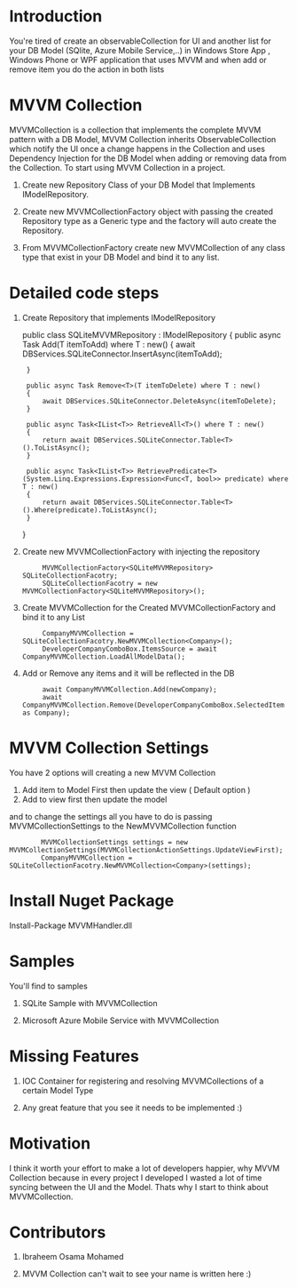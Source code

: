 # Introduction
You're tired of create an observableCollection for UI and another list for your DB Model (SQlite, Azure Mobile Service,..) in  Windows Store App , Windows Phone or WPF application that uses MVVM and when add or remove item you do the action in both lists

# MVVM Collection

MVVMCollection is a collection that implements the complete MVVM pattern with a DB Model, MVVM Collection inherits ObservableCollection which notify the UI once a change happens in the Collection and uses Dependency Injection for the DB Model when adding or removing data from the Collection.
To start using MVVM Collection in a project.

1)	Create new Repository Class of your DB Model that Implements IModelRepository.

2)	Create new MVVMCollectionFactory object with passing the created Repository type as a Generic type and the factory will auto create the Repository.

3)	From MVVMCollectionFactory create new MVVMCollection of any class type that exist in your DB Model and bind it to any list.

# Detailed code steps

1) Create Repository that implements IModelRepository

    public class SQLiteMVVMRepository : IModelRepository
    {
        public async Task Add<T>(T itemToAdd) where T : new()
        {
            await DBServices.SQLiteConnector.InsertAsync(itemToAdd);

        }

        public async Task Remove<T>(T itemToDelete) where T : new()
        {
            await DBServices.SQLiteConnector.DeleteAsync(itemToDelete);
        }

        public async Task<IList<T>> RetrieveAll<T>() where T : new()
        {
            return await DBServices.SQLiteConnector.Table<T>().ToListAsync();
        }

        public async Task<IList<T>> RetrievePredicate<T>(System.Linq.Expressions.Expression<Func<T, bool>> predicate) where T : new()
        {
            return await DBServices.SQLiteConnector.Table<T>().Where(predicate).ToListAsync();
        }
    }

2) Create new MVVMCollectionFactory with injecting the repository

            MVVMCollectionFactory<SQLiteMVVMRepository> SQLiteCollectionFacotry;
            SQLiteCollectionFacotry = new MVVMCollectionFactory<SQLiteMVVMRepository>();

3) Create MVVMCollection for the Created MVVMCollectionFactory and bind it to any List

            CompanyMVVMCollection = SQLiteCollectionFacotry.NewMVVMCollection<Company>();
            DeveloperCompanyComboBox.ItemsSource = await CompanyMVVMCollection.LoadAllModelData();

4) Add or Remove any items and it will be reflected in the DB

            await CompanyMVVMCollection.Add(newCompany);
            await CompanyMVVMCollection.Remove(DeveloperCompanyComboBox.SelectedItem as Company);


# MVVM Collection Settings
You have 2 options will creating a new MVVM Collection
1) Add item to Model First then update the view ( Default option )
2) Add to view first then update the model

and to change the settings all you have to do is passing MVVMCollectionSettings to the NewMVVMCollection function

            MVVMCollectionSettings settings = new MVVMCollectionSettings(MVVMCollectionActionSettings.UpdateViewFirst);
            CompanyMVVMCollection = SQLiteCollectionFacotry.NewMVVMCollection<Company>(settings);
            

# Install Nuget Package

Install-Package MVVMHandler.dll

# Samples
You'll find to samples

1) SQLite Sample with MVVMCollection

2) Microsoft Azure Mobile Service with MVVMCollection

# Missing Features
1) IOC Container for registering and resolving MVVMCollections of a certain Model Type

2) Any great feature that you see it needs to be implemented :)

# Motivation
I think it worth your effort to make a lot of developers happier, why MVVM Collection because in every project I developed I wasted a lot of time syncing between the UI and the Model. Thats why I start to think about MVVMCollection.

# Contributors

1) Ibraheem Osama Mohamed

2) MVVM Collection can't wait to see your name is written here :)


